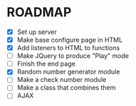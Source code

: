 # ROADMAP

- [x] Set up server
- [x] Make base configure page in HTML
- [x] Add listeners to HTML to functions
- [ ] Make JQuery to produce "Play" mode
- [ ] Finish the end page
- [x] Random number generator module
- [ ] Make a check number module
- [ ] Make a class that combines them
- [ ] AJAX
